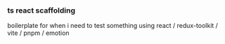 
### ts react scaffolding

boilerplate for when i need to test something using react / redux-toolkit / vite / pnpm / emotion 
